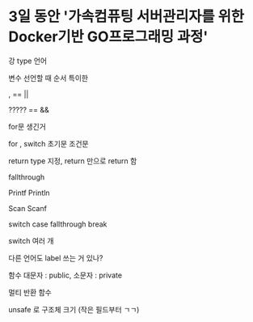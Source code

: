 # 3일 동안 '가속컴퓨팅 서버관리자를 위한 Docker기반 GO프로그래밍 과정'

강 type 언어

변수 선언할 때 순서 특이한

, == ||

????? == &&

for문 생긴거

for , switch 초기문 조건문

return type 지정, return 만으로 return 함

fallthrough

Printf Println

Scan Scanf

switch case fallthrough break

switch 여러 개

다른 언어도 label 쓰는 거 있나?

함수 대문자 : public, 소문자 : private

멀티 반환 함수

unsafe 로 구조체 크기 (작은 필드부터 ㄱㄱ)

